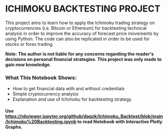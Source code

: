 # ICHIMOKU BACKTESTING PROJECT

This project aims to learn how to apply the Ichimoku trading strategy on cryptocurrencies (i.e. Bitcoin or Ethereum) for backtesting technical analysis in order to improve the accuracy of forecast price movements by using Python. The code can also be replicated in order to be used for stocks or forex trading.

__Note: The author is not liable for any concerns regarding the reader's decisions on personal financial strategies. This project was only made to gain new knowledge.__


### What This Notebook Shows:

- How to get financial data with and without credentials
- Simple cryptocurrency analysis
- Explanation and use of Ichimoku for backtesting strategy


#### Use https://nbviewer.jupyter.org/github/dagzk/Ichimoku_Backtest/blob/main/Ichimoku%20Backtesting.ipynb to read Notebook with Interactive Plotly Graphs.
